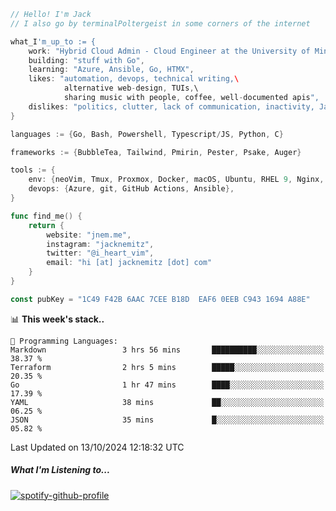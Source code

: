 ```go
// Hello! I'm Jack
// I also go by terminalPoltergeist in some corners of the internet

what_I'm_up_to := {
    work: "Hybrid Cloud Admin - Cloud Engineer at the University of Minnesota",
    building: "stuff with Go",
    learning: "Azure, Ansible, Go, HTMX",
    likes: "automation, devops, technical writing,\
            alternative web-design, TUIs,\
            sharing music with people, coffee, well-documented apis",
    dislikes: "politics, clutter, lack of communication, inactivity, Java",
}

languages := {Go, Bash, Powershell, Typescript/JS, Python, C}

frameworks := {BubbleTea, Tailwind, Pmirin, Pester, Psake, Auger}

tools := {
    env: {neoVim, Tmux, Proxmox, Docker, macOS, Ubuntu, RHEL 9, Nginx, DigitalOcean, Cloudflare},
    devops: {Azure, git, GitHub Actions, Ansible},
}

func find_me() {
    return {
        website: "jnem.me",
        instagram: "jacknemitz",
        twitter: "@i_heart_vim",
        email: "hi [at] jacknemitz [dot] com"
    }
}

const pubKey = "1C49 F42B 6AAC 7CEE B18D  EAF6 0EEB C943 1694 A88E"
```

<!--START_SECTION:waka-->
📊 **This week's stack..** 

```text
💬 Programming Languages: 
Markdown                 3 hrs 56 mins       ██████████░░░░░░░░░░░░░░░   38.37 % 
Terraform                2 hrs 5 mins        █████░░░░░░░░░░░░░░░░░░░░   20.35 % 
Go                       1 hr 47 mins        ████░░░░░░░░░░░░░░░░░░░░░   17.39 % 
YAML                     38 mins             ██░░░░░░░░░░░░░░░░░░░░░░░   06.25 % 
JSON                     35 mins             █░░░░░░░░░░░░░░░░░░░░░░░░   05.82 % 
```


 Last Updated on 13/10/2024 12:18:32 UTC
<!--END_SECTION:waka-->

##### What I'm Listening to...

[![spotify-github-profile](https://jnem.me/listening-item?maxAge=2592000)](https://jnem.me/listening)
